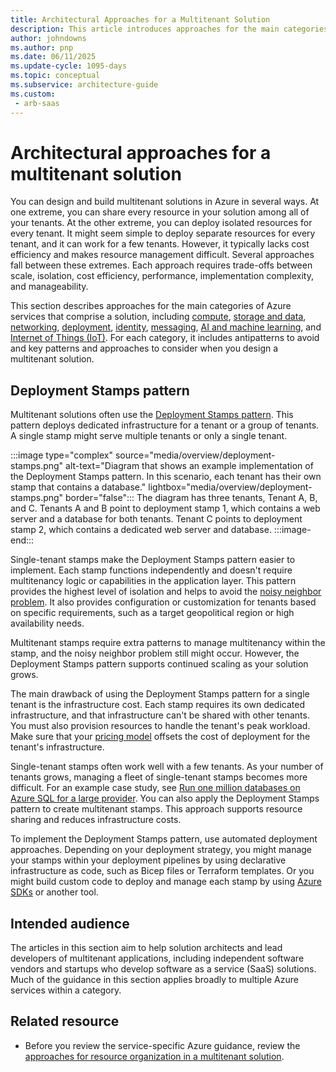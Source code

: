 ```yaml
---
title: Architectural Approaches for a Multitenant Solution
description: This article introduces approaches for the main categories of Azure services that you can consider when you plan a multitenant architecture.
author: johndowns
ms.author: pnp
ms.date: 06/11/2025
ms.update-cycle: 1095-days
ms.topic: conceptual
ms.subservice: architecture-guide
ms.custom:
 - arb-saas
---
```


# Architectural approaches for a multitenant solution

You can design and build multitenant solutions in Azure in several ways. At one extreme, you can share every resource in your solution among all of your tenants. At the other extreme, you can deploy isolated resources for every tenant. It might seem simple to deploy separate resources for every tenant, and it can work for a few tenants. However, it typically lacks cost efficiency and makes resource management difficult. Several approaches fall between these extremes. Each approach requires trade-offs between scale, isolation, cost efficiency, performance, implementation complexity, and manageability.

This section describes approaches for the main categories of Azure services that comprise a solution, including [compute](compute.md), [storage and data](storage-data.md), [networking](networking.md), [deployment](deployment-configuration.md), [identity](identity.md), [messaging](messaging.md), [AI and machine learning](ai-machine-learning.md), and [Internet of Things (IoT)](iot.md). For each category, it includes antipatterns to avoid and key patterns and approaches to consider when you design a multitenant solution.

## Deployment Stamps pattern

Multitenant solutions often use the [Deployment Stamps pattern](../../../patterns/deployment-stamp.yml). This pattern deploys dedicated infrastructure for a tenant or a group of tenants. A single stamp might serve multiple tenants or only a single tenant.

:::image type="complex" source="media/overview/deployment-stamps.png" alt-text="Diagram that shows an example implementation of the Deployment Stamps pattern. In this scenario, each tenant has their own stamp that contains a database." lightbox="media/overview/deployment-stamps.png" border="false":::
The diagram has three tenants, Tenant A, B, and C. Tenants A and B point to deployment stamp 1, which contains a web server and a database for both tenants. Tenant C points to deployment stamp 2, which contains a dedicated web server and database.
:::image-end:::

Single-tenant stamps make the Deployment Stamps pattern easier to implement. Each stamp functions independently and doesn't require multitenancy logic or capabilities in the application layer. This pattern provides the highest level of isolation and helps to avoid the [noisy neighbor problem](../../../antipatterns/noisy-neighbor/noisy-neighbor.yml). It also provides configuration or customization for tenants based on specific requirements, such as a target geopolitical region or high availability needs.

Multitenant stamps require extra patterns to manage multitenancy within the stamp, and the noisy neighbor problem still might occur. However, the Deployment Stamps pattern supports continued scaling as your solution grows.

The main drawback of using the Deployment Stamps pattern for a single tenant is the infrastructure cost. Each stamp requires its own dedicated infrastructure, and that infrastructure can't be shared with other tenants. You must also provision resources to handle the tenant's peak workload. Make sure that your [pricing model](../considerations/pricing-models.md) offsets the cost of deployment for the tenant's infrastructure.

Single-tenant stamps often work well with a few tenants. As your number of tenants grows, managing a fleet of single-tenant stamps becomes more difficult. For an example case study, see [Run one million databases on Azure SQL for a large provider](https://devblogs.microsoft.com/azure-sql/running-1m-databases-on-azure-sql-for-a-large-saas-provider-microsoft-dynamics-365-and-power-platform). You can also apply the Deployment Stamps pattern to create multitenant stamps. This approach supports resource sharing and reduces infrastructure costs.

To implement the Deployment Stamps pattern, use automated deployment approaches. Depending on your deployment strategy, you might manage your stamps within your deployment pipelines by using declarative infrastructure as code, such as Bicep files or Terraform templates. Or you might build custom code to deploy and manage each stamp by using [Azure SDKs](/dotnet/azure/sdk/azure-sdk-for-dotnet) or another tool.

## Intended audience

The articles in this section aim to help solution architects and lead developers of multitenant applications, including independent software vendors and startups who develop software as a service (SaaS) solutions. Much of the guidance in this section applies broadly to multiple Azure services within a category.

## Related resource

- Before you review the service-specific Azure guidance, review the [approaches for resource organization in a multitenant solution](resource-organization.md).
